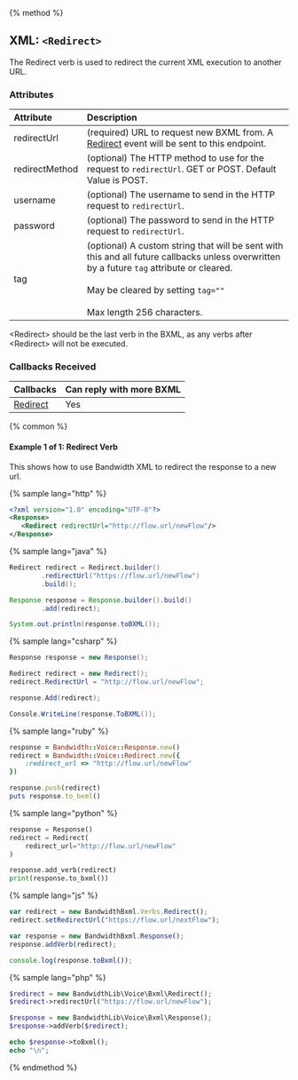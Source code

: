 {% method %}
## XML: `<Redirect>`
The Redirect verb is used to redirect the current XML execution to another URL.

### Attributes

| Attribute      | Description                                                                                                                                                                                                            |
|:---------------|:-----------------------------------------------------------------------------------------------------------------------------------------------------------------------------------------------------------------------|
| redirectUrl    | (required) URL to request new BXML from. A [Redirect](../callbacks/redirect.md) event will be sent to this endpoint.                                                                                                   |
| redirectMethod | (optional) The HTTP method to use for the request to `redirectUrl`. GET or POST. Default Value is POST.                                                                                                                |
| username       | (optional) The username to send in the HTTP request to `redirectUrl`.                                                                                                                                                  |
| password       | (optional) The password to send in the HTTP request to `redirectUrl`.                                                                                                                                                  |
| tag            | (optional) A custom string that will be sent with this and all future callbacks unless overwritten by a future `tag` attribute or cleared.<br><br>May be cleared by setting `tag=""`<br><br>Max length 256 characters. |

<aside class="alert general small">
<p>
&lt;Redirect&gt should be the last verb in the BXML, as any verbs after &lt;Redirect&gt; will not be executed.
<p>
</aside>

### Callbacks Received

| Callbacks                            | Can reply with more BXML |
|:-------------------------------------|:-------------------------|
| [Redirect](../callbacks/redirect.md) | Yes                      |


{% common %}
#### Example 1 of 1: Redirect Verb
This shows how to use Bandwidth XML to redirect the response to a new url.

{% sample lang="http" %}


```XML
<?xml version="1.0" encoding="UTF-8"?>
<Response>
   <Redirect redirectUrl="http://flow.url/newFlow"/>
</Response>
```

{% sample lang="java" %}

```java
Redirect redirect = Redirect.builder()
        .redirectUrl("https://flow.url/newFlow")
        .build();

Response response = Response.builder().build()
        .add(redirect);

System.out.println(response.toBXML());
```

{% sample lang="csharp" %}

```csharp
Response response = new Response();

Redirect redirect = new Redirect();
redirect.RedirectUrl = "http://flow.url/newFlow";

response.Add(redirect);

Console.WriteLine(response.ToBXML());
```


{% sample lang="ruby" %}

```ruby
response = Bandwidth::Voice::Response.new()
redirect = Bandwidth::Voice::Redirect.new({
    :redirect_url => "http://flow.url/newFlow"
})

response.push(redirect)
puts response.to_bxml()
```

{% sample lang="python" %}

```python
response = Response()
redirect = Redirect(
    redirect_url="http://flow.url/newFlow"
)

response.add_verb(redirect)
print(response.to_bxml())
```

{% sample lang="js" %}

```js
var redirect = new BandwidthBxml.Verbs.Redirect();
redirect.setRedirectUrl("https://flow.url/nextFlow");

var response = new BandwidthBxml.Response();
response.addVerb(redirect);

console.log(response.toBxml());
```

{% sample lang="php" %}

```php
$redirect = new BandwidthLib\Voice\Bxml\Redirect();
$redirect->redirectUrl("https://flow.url/newFlow");

$response = new BandwidthLib\Voice\Bxml\Response();
$response->addVerb($redirect);

echo $response->toBxml();
echo "\n";
```

{% endmethod %}
